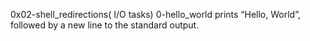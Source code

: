 0x02-shell_redirections( I/O tasks)
0-hello_world  prints “Hello, World”, followed by a new line to the standard output.
